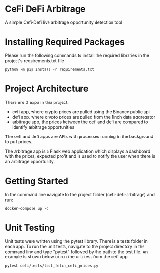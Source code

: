 # CeFi DeFi Arbitrage
A simple Cefi-Defi live arbitrage 
opportunity detection tool

# Installing Required Packages
Please run the following commands to install the required libraries in the project's requirements.txt file
```
python -m pip install -r requirements.txt
```

# Project Architecture
There are 3 apps in this project. 
- cefi app, where crypto prices are pulled using the Binance public api
- defi app, where crypto prices are pulled from the 1inch data aggregator
- arbitrage app, the prices between the cefi and defi are compared to identify arbitrage opportunities

The cefi and defi apps are APIs with processes running in the background to pull prices. 

The arbitrage app is a Flask web application which displays a dashboard with the prices, expected profit and is 
used to notify the user when there is an arbitrage opportunity.

# Getting Started
In the command line navigate to the project folder (cefi-defi-arbitrage) and run:
```
docker-compose up -d
```

# Unit Testing
Unit tests were written using the pytest library. There is a tests folder in each app. To run the unit tests, navigate to the project directory in 
the command line and type "pytest" followed by the path to the test file. An example is shown below to run the 
unit test from the cefi app: 

```
pytest cefi/tests/test_fetch_cefi_prices.py
```